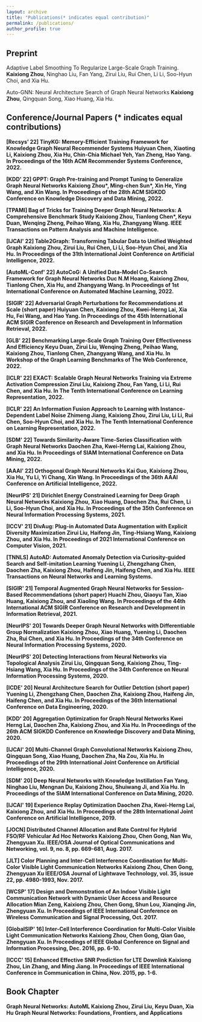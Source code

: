 ```yaml
---
layout: archive
title: "Publications(* indicates equal contribution)"
permalink: /publications/
author_profile: true
---
```


## Preprint
Adaptive Label Smoothing To Regularize Large-Scale Graph Training.
<b>Kaixiong Zhou</b>, Ninghao Liu, Fan Yang, Zirui Liu, Rui Chen, Li Li, Soo-Hyun Choi, and Xia Hu.

Auto-GNN: Neural Architecture Search of Graph Neural Networks
<b>Kaixiong Zhou</b>, Qingquan Song, Xiao Huang, Xia Hu.


## Conference/Journal Papers (* indicates equal contributions)
<b>[Recsys’ 22] TinyKG: Memory-Efficient Training Framework for Knowledge Graph Neural Recommender
Systems
Huiyuan Chen, Xiaoting Li, <b>Kaixiong Zhou</b>, Xia Hu, Chin-Chia Michael Yeh, Yan Zheng, Hao Yang.
In Proceedings of the 16th ACM Recommender Systems Conference, 2022.

<b>[KDD' 22] GPPT: Graph Pre-training and Prompt Tuning to Generalize Graph Neural Networks
<b>Kaixiong Zhou*</b>, Ming-chen Sun*, Xin He,  Ying Wang, and Xin Wang.
In Proceedings of the 28th ACM SIGKDD Conference on Knowledge Discovery and Data Mining, 2022.

<b>[TPAMI] Bag of Tricks for Training Deeper Graph Neural Networks: A Comprehensive Benchmark Study
<b>Kaixiong Zhou</b>, Tianlong Chen*, Keyu Duan, Wenqing Zheng, Peihao Wang, Xia Hu, Zhangyang Wang.
IEEE Transactions on Pattern Analysis and Machine Intelligence.

[IJCAI' 22] Table2Graph: Transforming Tabular Data to Unified Weighted Graph
<b>Kaixiong Zhou</b>, Zirui Liu, Rui Chen, Li Li, Soo-Hyun Choi, and Xia Hu.
In Proceedings of the 31th International Joint Conference on Artificial Intelligence, 2022.

[AutoML-Conf' 22] AutoCoG: A Unified Data-Model Co-Search Framework for Graph Neural Networks
Duc N.M Hoang, <b>Kaixiong Zhou</b>, Tianlong Chen, Xia Hu, and Zhangyang Wang.
In Proceedings of 1st International Conference on Automated Machine Learning, 2022.

[SIGIR' 22] Adversarial Graph Perturbations for Recommendations at Scale (short paper)
Huiyuan Chen, <b>Kaixiong Zhou</b>, Kwei-Herng Lai, Xia Hu, Fei Wang, and Hao Yang.
In Proceedings of the 45th International ACM SIGIR Conference on Research and Development in Information Retrieval, 2022.

[GLB' 22] Benchmarking Large-Scale Graph Training Over Effectiveness And Efficiency
Keyu Duan, Zirui Liu, Wenqing Zheng, Peihao Wang, <b>Kaixiong Zhou</b>, Tianlong Chen, Zhangyang Wang, and Xia Hu.
In Workshop of the Graph Learning Benchmarks of The Web Conference, 2022.

[ICLR' 22] EXACT: Scalable Graph Neural Networks Training via Extreme Activation Compression
Zirui Liu, <b>Kaixiong Zhou</b>, Fan Yang, Li Li, Rui Chen, and Xia Hu.
In The Tenth International Conference on Learning Representation, 2022.

[ICLR' 22] An Information Fusion Approach to Learning with Instance-Dependent Label Noise
Zhimeng Jiang, <b>Kaixiong Zhou</b>, Zirui Liu, Li Li, Rui Chen, Soo-Hyun Choi, and Xia Hu.
In The Tenth International Conference on Learning Representation, 2022.

[SDM' 22] Towards Similarity-Aware Time-Series Classification with Graph Neural Networks
Daochen Zha, Kwei-Herng Lai, <b>Kaixiong Zhou</b>, and Xia Hu.
In Proceedings of SIAM International Conference on Data Mining, 2022.

[AAAI' 22] Orthogonal Graph Neural Networks
Kai Guo, <b>Kaixiong Zhou</b>, Xia Hu, Yu Li, Yi Chang, Xin Wang.
In Proceedings of the 36th AAAI Conference on Artificial Intelligence, 2022.

[NeurIPS' 21] Dirichlet Energy Constrained Learning for Deep Graph Neural Networks
<b>Kaixiong Zhou</b>, Xiao Huang,  Daochen Zha, Rui Chen, Li Li, Soo-Hyun Choi, and Xia Hu.
In Proceedings of the 35th Conference on Neural Information Processing Systems, 2021.

[ICCV' 21] DivAug: Plug-in Automated Data Augmentation with Explicit Diversity Maximization
Zirui Liu, Haifeng Jin, Ting-Hsiang Wang, <b>Kaixiong Zhou</b>, and Xia Hu.
In Proceedings of 2021 International Conference on Computer Vision, 2021.

[TNNLS] AutoAD: Automated Anomaly Detection via Curiosity-guided Search and Self-imitation Learning
Yuening Li, Zhengzhang Chen, Daochen Zha, <b>Kaixiong Zhou</b>, Haifeng Jin, Haifeng Chen, and Xia Hu.
IEEE Transactions on Neural Networks and Learning Systems.

[SIGIR' 21] Temporal Augmented Graph Neural Networks for Session-Based Recommendations (short paper)
Huachi Zhou, Qiaoyu Tan, Xiao Huang, <b>Kaixiong Zhou</b>, and Xiaoling Wang.
In Proceedings of the 44th International ACM SIGIR Conference on Research and Development in Information Retrieval, 2021.

[NeurIPS' 20] Towards Deeper Graph Neural Networks with Differentiable Group Normalization
<b>Kaixiong Zhou</b>, Xiao Huang, Yuening Li, Daochen Zha, Rui Chen, and Xia Hu.
In Proceedings of the 34th Conference on Neural Information Processing Systems, 2020.

[NeurIPS' 20] Detecting Interactions from Neural Networks via Topological Analysis
Zirui Liu, Qingquan Song, <b>Kaixiong Zhou</b>, Ting-Hsiang Wang, Xia Hu.
In Proceedings of the 34th Conference on Neural Information Processing Systems, 2020.

[ICDE' 20] Neural Architecture Search for Outlier Detction (short paper)
Yuening Li, Zhengzhang Chen, Daochen Zha, <b>Kaixiong Zhou</b>, Haifeng Jin, Haifeng Chen, and Xia Hu.
In Proceedings of the 36th International Conference on Data Engineering, 2020.

[KDD' 20] Aggregation Optimization for Graph Neural Networks
Kwei Herng Lai, Daochen Zha, <b>Kaixiong Zhou</b>, and Xia Hu.
In Proceedings of the 26th ACM SIGKDD Conference on Knowledge Discovery and Data Mining, 2020.

[IJCAI' 20] Multi-Channel Graph Convolutional Networks
<b>Kaixiong Zhou</b>, Qingquan Song, Xiao Huang, Daochen Zha, Na Zou, Xia Hu.
In Proceedings of the 29th International Joint Conference on Artificial Intelligence, 2020.

[SDM' 20] Deep Neural Networks with Knowledge Instillation
Fan Yang, Ninghao Liu, Mengnan Du, <b>Kaixiong Zhou</b>, Shuiwang Ji, and Xia Hu.
In Proceedings of the SIAM International Conference on Data Mining, 2020.

[IJCAI' 19] Experience Replay Optimization
Daochen Zha, Kwei-Herng Lai, <b>Kaixiong Zhou</b>, and Xia Hu.
In Proceedings of the 28th International Joint Conference on Artificial Intelligence, 2019.

[JOCN] Distributed Channel Allocation and Rate Control for Hybrid FSO/RF Vehicular Ad Hoc Networks
<b>Kaixiong Zhou</b>, Chen Gong, Nan Wu, Zhengyuan Xu.
IEEE/OSA Journal of Optical Communications and Networking, vol. 9, no. 8, pp. 669-681, Aug. 2017.

[JLT] Color Planning and Inter-Cell Interference Coordination for Multi-Color Visible Light Communication Networks
<b>Kaixiong Zhou</b>, Chen Gong, Zhengyuan Xu
IEEE/OSA Journal of Lightwave Technology, vol. 35, issue 22, pp. 4980-1993, Nov. 2017.


[WCSP' 17] Design and Demonstration of An Indoor Visible Light Communication Network with Dynamic User Access and Resource Allocation
Mian Zeng, <b>Kaixiong Zhou</b>, Chen Gong, Shun Lou, Xianqing Jin, Zhengyuan Xu.
In Proceedings of IEEE International Conference on Wireless Communication and Signal Processing, Oct. 2017. 

[GlobalSIP' 16] Inter-Cell Interference Coordination for Multi-Color Visible Light Communication Networks
<b>Kaixiong Zhou</b>, Chen Gong, Qian Gao, Zhengyuan Xu.
In Proceedings of IEEE Global Conference on Signal and Information Processing, Dec. 2016, pp. 6-10. 

[ICCC' 15] Enhanced Effective SNR Prediction for LTE Downlink
<b>Kaixiong Zhou</b>, Lin Zhang, and Ming Jiang.
In Proceedings of IEEE International Conference in Communication in China, Nov. 2015, pp. 1-6. 

## Book Chapter
Graph Neural Networks: AutoML
<b>Kaixiong Zhou</b>, Zirui Liu, Keyu Duan, Xia Hu
Graph Neural Networks: Foundations, Frontiers, and Applications